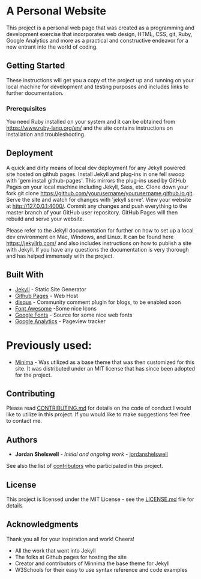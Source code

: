 # A Personal Website

This project is a personal web page that was created as a programming and
development exercise that incorporates web design, HTML, CSS, git, Ruby,
Google Analytics and more as a practical and constructive endeavor for a new
entrant into the world of coding.

## Getting Started

These instructions will get you a copy of the project up and running on your
local machine for development and testing purposes and includes links to further
documentation.

### Prerequisites

You need Ruby installed on your system and it can be obtained from https://www.ruby-lang.org/en/
and the site contains instructions on installation and troubleshooting.

## Deployment
A quick and dirty means of local dev deployment for any Jekyll powered site
hosted on github pages.
Install Jekyll and plug-ins in one fell swoop with 'gem install github-pages'.
This mirrors the plug-ins used by GitHub Pages on your local machine including
Jekyll, Sass, etc.
Clone down your fork git clone https://github.com/yourusername/yourusername.github.io.git.
Serve the site and watch for changes with 'jekyll serve'.
View your website at http://127.0.0.1:4000/.
Commit any changes and push everything to the master branch of your GitHub user
repository. GitHub Pages will then rebuild and serve your website.

Please refer to the Jekyll documentation for further on how to set up a local
dev environment on Mac, Windows, and Linux.
It can be found here https://jekyllrb.com/ and also includes instructions on how to
publish a site with Jekyll.
If you have any questions the documentation is very thorough and has helped immensely with the project.

## Built With

* [Jekyll](https://jekyllrb.com/) - Static Site Generator
* [Github Pages](https://pages.github.com/) - Web Host
* [disqus](https://disqus.com/) - Community comment plugin for blogs, to be enabled soon
* [Font Awesome](https://fontawesome.com/) -Some nice Icons
* [Google Fonts](https://fonts.google.com/) - Source for some nice web fonts
* [Google Analytics](https://analytics.google.com/analytics/web/) - Pageview tracker

# Previously used:
* [Minima](https://github.com/jekyll/minima) - Was utilized as a base theme that was then customized for this site. It was distributed under an MIT license that has since been adopted for the project.

## Contributing

Please read [CONTRIBUTING.md](https://gist.github.com/PurpleBooth/b24679402957c63ec426) for details on the code of conduct I would like to utilize in this project.
If you would like to make suggestions feel free to contact me.

## Authors

* **Jordan Shelswell** - *Initial and ongoing work* - [jordanshelswell]()

See also the list of [contributors](https://github.com/your/project/contributors) who participated in this project.

## License

This project is licensed under the MIT License - see the [LICENSE.md](LICENSE.md) file for details

## Acknowledgments
Thank you all for your inspiration and work! Cheers!
* All the work that went into Jekyll
* The folks at Github pages for hosting the site
* Creator and contributors of Minnima the base theme for Jekyll
* W3Schools for their easy to use syntax reference and code examples
